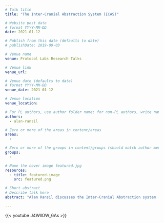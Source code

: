 ```yaml
---
# Talk title
title: "The Inter-Cranial Abstraction System (ICAS)"

# Website post date
# format YYYY-MM-DD
date: 2021-01-12

# Publish from this date (defaults to date)
# publishDate: 2019-09-03

# Venue name
venue: Protocol Labs Research Talks

# Venue link
venue_url:

# Venue date (defaults to date)
# format YYYY-MM-DD
venue_date: 2021-01-12

# Venue location
venue_location:

# For PL authors, use author folder name; for non-PL authors, write name as in paper within ""
authors:
  - alan-ransil

# Zero or more of the areas in content/areas
areas:
  - 

# Zero or more of the groups in content/groups (should match author membership)
groups:
  - 

# Name the cover image featured.jpg
resources:
  - title: featured-image
    src: featured.png

# Short abstract
# Describe talk here
abstract: "Alan Ransil discusses the Inter-Cranial Abstraction system (ICAS), a ‘Merkle Forest’ of content-addressed types and programs."

---
```


{{< youtube J4WllOW_6As >}}
